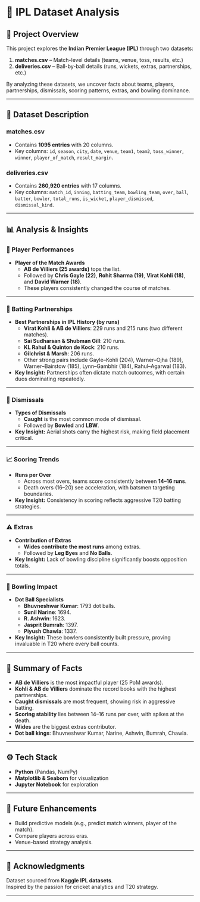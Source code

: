 # 🏏 IPL Dataset Analysis

## 📌 Project Overview
This project explores the **Indian Premier League (IPL)** through two datasets:
1. **matches.csv** – Match-level details (teams, venue, toss, results, etc.)
2. **deliveries.csv** – Ball-by-ball details (runs, wickets, extras, partnerships, etc.)

By analyzing these datasets, we uncover facts about teams, players, partnerships, dismissals, scoring patterns, extras, and bowling dominance.

---

## 📂 Dataset Description

### **matches.csv**
- Contains **1095 entries** with 20 columns.  
- Key columns: `id`, `season`, `city`, `date`, `venue`, `team1`, `team2`, `toss_winner`, `winner`, `player_of_match`, `result_margin`.

### **deliveries.csv**
- Contains **260,920 entries** with 17 columns.  
- Key columns: `match_id`, `inning`, `batting_team`, `bowling_team`, `over`, `ball`, `batter`, `bowler`, `total_runs`, `is_wicket`, `player_dismissed`, `dismissal_kind`.

---

## 📊 Analysis & Insights

### 🌟 Player Performances
- **Player of the Match Awards**    
  - **AB de Villiers (25 awards)** tops the list.  
  - Followed by **Chris Gayle (22)**, **Rohit Sharma (19)**, **Virat Kohli (18)**, and **David Warner (18)**.  
  - These players consistently changed the course of matches.

---

### 👬 Batting Partnerships
- **Best Partnerships in IPL History (by runs)**    
  - **Virat Kohli & AB de Villiers**: 229 runs and 215 runs (two different matches).  
  - **Sai Sudharsan & Shubman Gill**: 210 runs.  
  - **KL Rahul & Quinton de Kock**: 210 runs.  
  - **Gilchrist & Marsh**: 206 runs.  
  - Other strong pairs include Gayle–Kohli (204), Warner–Ojha (189), Warner–Bairstow (185), Lynn–Gambhir (184), Rahul–Agarwal (183).  
- **Key Insight:** Partnerships often dictate match outcomes, with certain duos dominating repeatedly.

---

### 🏏 Dismissals
- **Types of Dismissals**    
  - **Caught** is the most common mode of dismissal.  
  - Followed by **Bowled** and **LBW**.  
- **Key Insight:** Aerial shots carry the highest risk, making field placement critical.

---

### 📈 Scoring Trends
- **Runs per Over**    
  - Across most overs, teams score consistently between **14–16 runs**.  
  - Death overs (16–20) see acceleration, with batsmen targeting boundaries.  
- **Key Insight:** Consistency in scoring reflects aggressive T20 batting strategies.

---

### ⚠️ Extras
- **Contribution of Extras**   
  - **Wides contribute the most runs** among extras.  
  - Followed by **Leg Byes** and **No Balls**.  
- **Key Insight:** Lack of bowling discipline significantly boosts opposition totals.

---

### 🎯 Bowling Impact
- **Dot Ball Specialists**    
  - **Bhuvneshwar Kumar**: 1793 dot balls.  
  - **Sunil Narine**: 1694.  
  - **R. Ashwin**: 1623.  
  - **Jasprit Bumrah**: 1397.  
  - **Piyush Chawla**: 1337.  
- **Key Insight:** These bowlers consistently built pressure, proving invaluable in T20 where every ball counts.

---

## 📝 Summary of Facts
- **AB de Villiers** is the most impactful player (25 PoM awards).  
- **Kohli & AB de Villiers** dominate the record books with the highest partnerships.  
- **Caught dismissals** are most frequent, showing risk in aggressive batting.  
- **Scoring stability** lies between 14–16 runs per over, with spikes at the death.  
- **Wides** are the biggest extras contributor.  
- **Dot ball kings**: Bhuvneshwar Kumar, Narine, Ashwin, Bumrah, Chawla.  

---

## ⚙️ Tech Stack
- **Python** (Pandas, NumPy)  
- **Matplotlib & Seaborn** for visualization  
- **Jupyter Notebook** for exploration  

---

## 🚀 Future Enhancements
- Build predictive models (e.g., predict match winners, player of the match).  
- Compare players across eras.  
- Venue-based strategy analysis.  

---

## 🙌 Acknowledgments
Dataset sourced from **Kaggle IPL datasets**.  
Inspired by the passion for cricket analytics and T20 strategy.  

---
